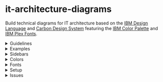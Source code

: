 # it-architecture-diagrams
Build technical diagrams for IT architecture based on the [IBM Design Language](https://www.ibm.com/design/language/infographics/technical-diagrams/design) and [Carbon Design System](https://carbondesignsystem.com/) featuring the [IBM Color Palette](https://www.ibm.com/design/language/color/) and [IBM Plex Fonts](https://www.ibm.com/plex/).

<details><summary>Guidelines</summary>
<p>

* Use the provided line styles only to temporarily differentiate changes and describe the purpose in a legend:

![Line Styles](/images/line-styles.png "Line Styles")
 
* Alternate white fill and light fill between consecutive nested groups to enable each group to stand out.

![Alternate Fills](/images/alternate-fills.png "Alternate Fills")

* Include a single legend with each diagram to help explain the diagram:

![Single Legend](/images/single-legend.png "Single Legend")

* For connection lines consider using gaps for line jumps, curved elbows, and solid straight triangle arrows:

![Connector Styles](/images/connector-styles.png "Connector Styles")

* Use badges sparingly as needed to not adversely affect the overall diagram.

</p>
</details>

<details><summary>Examples</summary>

<details><summary>IBM WebApp VPC</summary>
<p>

Infrastructure:

![webappvpc-infrastructure](/images/webappvpc-infrastructure.png "IBM WebApp VPC Infrastructure")

Application:

![webappvpc-application](/images/webappvpc-application.png "IBM WebApp VPC Application")

Source:

[IBM WebApp VPC Source](/examples/ibm_vpc_architecture.xml)

</p>
</details>

</details>

<details><summary>Sidebars</summary>
<p>

![IBM Sidebars](/images/sidebar-ibmshape.png "IBM Sidebars")

</p>
</details>

<details><summary>Colors</summary>
   
When an IBM Sidebar is first selected the top bar turns blue indicating use of the IBM colors, fonts, shapes, and properties:

![Top Bar](/images/top-bar.png "Top Bar")

The Format Panel Style tab includes the IBM colors which can be set with the color schemes or individual colors:

![style-tab](/images/style-tab.png "Style Tab")

The recommended method of setting colors is with the color schemes at the top of the Style tab which includes all 
combinations of line colors (medium colors on top row and dark colors on bottom row) and fill colors (white or light color of same color family 
as the line color).

The secondary method of setting colors is with the individual line and fill colors under the color schemes which
brings up the entire color palette:

![Color Palette](/images/color-palette.png "Color Palette")

The top row are the recently selected colors.

Followed by a group of 3 rows where:
* First row are light colors for fills.
* Second row are medium colors for lines.
* Third row are dark colors for lines.
  
Followed by a group of 10 rows where:
* First row are Transparent, White, Greys, and Black.
* Second row through tenth row are the entire set of IBM colors minus swatch 100.

Notes:
* Each IBM color has a tooltip that shows the color family, color swatch, and intended use.
* For IBM Icons,
  * Collapsed shapes and expanded target system default to solid color but changable to white or light fill.
  * Other expanded shapes default to solid color behind the icon and white fill for the rest of the shape.
* For dropin images, 
  * Collapsed shapes and expanded target system default to white fill but changable to solid or light fill.
  * Other expanded shapes default to white fill behind the icon and the rest of the shape but can be changed to light fill.
   
</details>

<details><summary>Fonts</summary>
<p>
   
The Format Panel Text tab is configured with fonts for IBM Plex Sans and Arial:

![Plex Tab](/images/plex-tab.png "Plex Tab")

Buttons in the Text tab are configured for IBM Plex Sans as follows:

| Button | Weight |
| --- | --- |
| No Button | Regular 400 |
| I Button | Regular 400 Italic |
| B Button | Bold 700 |
| B+I Button | Bold 700 Italic |

Shape labels are configured for IBM Plex Sans as follows:

| Label | Weight | Size |
| --- | --- | --- |
| Shape Primary Label | SemiBold 600 | 14 |
| Shape Secondary Text | Regular 400 | 14 |
| Item Primary Label | Regular 400 | 12 |
| Item Secondary Text | Regular 400 | 12 |
| DU Primary Label | Regular 400 | 14 |
| Badge Label | Regular 400 | 12`|
| Legend Label | SemiBold 600 | 14 |

The lang parameter enables the country code corresponding to the fonts.

Other IBM Global Plex Sans fonts planned to be added.
   
</p> 
</details>

<details><summary>Setup</summary>
<p>
To access and start the latest IBM pre-release diagrams.net application binary for Mac: 
   
1. Download the [zip](https://github.com/IBM/it-architecture-diagrams/releases).
2. Extract and open the application binary. 
3. When you run the first time Mac will ask about security:
    * Go to **System Preferences**.
    * Select **Security & Privacy**.
    * Click on **Open Anyway** for this app.
4. After opening the application binary click on "+ More Shapes" in the bottom left panel.
5. Select IBM and click Apply to finish.
6. IBM Sidebars are now available.
</p>
</details>

<details><summary>Issues</summary>
<p>

1. Dropin size issue - dropping in an image to a shape increases the shape size, for example collapsed shape should remain at 48x48 but dropping in an image changes the size to 48x52 which can then be manually decreased back to 48x48:

![dropin-size-issue](/images/dropin-size-issue.png "Dropin Size Issue")

2. Global fonts issue - de, en, es, fr correctly set fontFamily=IBM Plex Sans but other languanges incorrectly set fontFamily=undefined, eventually all global fonts are planned to be supported.

</p>
</details>
